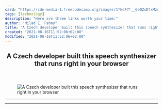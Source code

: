 ```yaml
---
card: "https://cdn-media-1.freecodecamp.org/images/1*kdF7f__6eQZuDfxMzuCTWg.png"
tags: [Technology]
description: "Here are three links worth your time:"
author: "Milad E. Fahmy"
title: "A Czech developer built this speech synthesizer that runs right in your browser"
created: "2021-08-16T11:52:06+02:00"
modified: "2021-08-16T11:52:06+02:00"
---
```

<div class="site-wrapper">
<main id="site-main" class="site-main outer">
<div class="inner">
<article class="post-full post tag-technology tag-tech tag-web-development tag-startup tag-design ">
<header class="post-full-header">
<h1 class="post-full-title">A Czech developer built this speech synthesizer that runs right in your browser</h1>
</header>
<figure class="post-full-image">
<picture>
<source media="(max-width: 700px)" sizes="1px" srcset="data:image/gif;base64,R0lGODlhAQABAIAAAAAAAP///yH5BAEAAAAALAAAAAABAAEAAAIBRAA7 1w">
<source media="(min-width: 701px)" sizes="(max-width: 800px) 400px,
(max-width: 1170px) 700px,
1400px" srcset="https://cdn-media-1.freecodecamp.org/images/1*kdF7f__6eQZuDfxMzuCTWg.png 300w,
https://cdn-media-1.freecodecamp.org/images/1*kdF7f__6eQZuDfxMzuCTWg.png 600w,
https://cdn-media-1.freecodecamp.org/images/1*kdF7f__6eQZuDfxMzuCTWg.png 1000w,
https://cdn-media-1.freecodecamp.org/images/1*kdF7f__6eQZuDfxMzuCTWg.png 2000w">
<img onerror="this.style.display='none'" src="https://cdn-media-1.freecodecamp.org/images/1*kdF7f__6eQZuDfxMzuCTWg.png" alt="A Czech developer built this speech synthesizer that runs right in your browser">
</picture>
</figure>
<section class="post-full-content">
<div class="post-content">
</div>
<hr>
<hr>
</section>
</article>
</div>
</main>
</div>
<!-- Google Tag Manager (noscript) -->
<!-- End Google Tag Manager (noscript) -->
